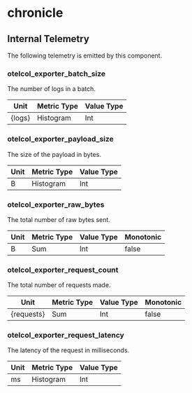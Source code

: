[comment]: <> (Code generated by mdatagen. DO NOT EDIT.)

# chronicle

## Internal Telemetry

The following telemetry is emitted by this component.

### otelcol_exporter_batch_size

The number of logs in a batch.

| Unit | Metric Type | Value Type |
| ---- | ----------- | ---------- |
| {logs} | Histogram | Int |

### otelcol_exporter_payload_size

The size of the payload in bytes.

| Unit | Metric Type | Value Type |
| ---- | ----------- | ---------- |
| B | Histogram | Int |

### otelcol_exporter_raw_bytes

The total number of raw bytes sent.

| Unit | Metric Type | Value Type | Monotonic |
| ---- | ----------- | ---------- | --------- |
| B | Sum | Int | false |

### otelcol_exporter_request_count

The total number of requests made.

| Unit | Metric Type | Value Type | Monotonic |
| ---- | ----------- | ---------- | --------- |
| {requests} | Sum | Int | false |

### otelcol_exporter_request_latency

The latency of the request in milliseconds.

| Unit | Metric Type | Value Type |
| ---- | ----------- | ---------- |
| ms | Histogram | Int |
